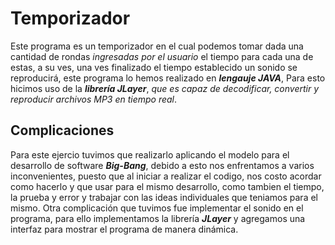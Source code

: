   
# Temporizador
Este programa es un temporizador en el cual podemos tomar dada una cantidad de rondas *ingresadas por el usuario* el tiempo para cada una de estas, a su ves, una ves finalizado el tiempo establecido un sonido se reproducirá, este programa lo hemos realizado en ***lengauje JAVA***, Para esto hicimos uso de la ***librería JLayer***, *que es capaz de decodificar, convertir y reproducir archivos MP3 en tiempo real*.

## Complicaciones 
Para este ejercio tuvimos que realizarlo aplicando el modelo para el desarrollo de software ***Big-Bang***, debido a esto nos enfrentamos a varios inconvenientes, puesto que al iniciar a realizar el codigo, nos costo acordar como hacerlo y que usar para el mismo desarrollo, como tambien el tiempo, la prueba y error y trabajar con las ideas individuales que teniamos para el mismo. Otra complicación que tuvimos fue implementar el sonido en el programa, para ello implementamos la librería ***JLayer*** y agregamos una interfaz para mostrar el programa de manera dinámica.




